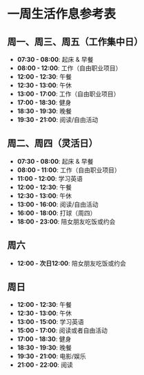 # 一周生活作息参考表

## 周一、周三、周五（工作集中日）

- **07:30 - 08:00**: 起床 & 早餐
- **08:00 - 12:00**: 工作（自由职业项目）
- **12:00 - 12:30**: 午餐
- **12:30 - 13:00**: 午休
- **13:00 - 17:00**: 工作（自由职业项目）
- **17:00 - 18:30**: 健身
- **18:30 - 19:30**: 晚餐
- **19:30 - 21:00**: 阅读/自由活动

## 周二、周四（灵活日）

- **07:30 - 08:00**: 起床 & 早餐
- **08:00 - 11:00**: 工作（自由职业项目）
- **11:00 - 12:00**: 学习英语
- **12:00 - 12:30**: 午餐
- **12:30 - 13:00**: 午休
- **13:00 - 16:00**: 阅读/自由活动
- **16:00 - 18:00**: 打球（周四）
- **18:00 - 23:00**: 陪女朋友吃饭或约会

## 周六

- **12:00 - 次日12:00**: 陪女朋友吃饭或约会

## 周日

- **12:00 - 12:30**: 午餐
- **12:30 - 13:00**: 午休
- **13:00 - 15:00**: 学习英语
- **15:00 - 17:00**: 阅读或者自由活动
- **17:00 - 18:30**: 健身
- **18:30 - 19:30**: 晚餐
- **19:30 - 21:00**: 电影/娱乐
- **21:00 - 22:00**: 阅读
